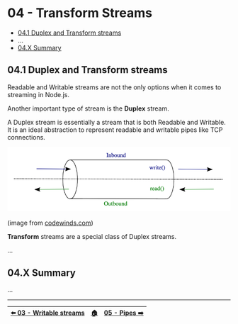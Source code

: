 # 04 - Transform Streams

- [04.1 Duplex and Transform streams](#041-duplex-and-transform-streams)
- ...
- [04.X Summary](#04X-summary)


## 04.1 Duplex and Transform streams

Readable and Writable streams are not the only options when it comes to streaming in Node.js.

Another important type of stream is the **Duplex** stream.

A Duplex stream is essentially a stream that is both Readable and Writable. It is an ideal abstraction to represent readable and writable pipes like TCP connections.

![Duplex stream schema](./images/duplex-stream-schema.png)

(image from [codewinds.com](http://codewinds.com/blog/2013-08-31-nodejs-duplex-streams.html))

**Transform** streams are a special class of Duplex streams.

...


## 04.X Summary

...

---

| [⬅️ 03 - Writable streams](/03-writable-streams/README.md) | [🏠](/README.md)| [05 - Pipes ➡️](/05-pipes/README.md)|
|:--------------|:------:|------------------------------------------------:|
